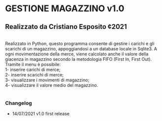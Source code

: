 # **GESTIONE MAGAZZINO v1.0**

## Realizzato da Cristiano Esposito ¢2021
<br>
Realizzato in Python, questo programma consente di gestire i carichi e gli scarichi di un magazzino, appoggiandosi a un
database locale in Sqlite3. A ogni movimentazione della merce, viene calcolato anche il valore della giacenza in
magazzino secondo la metodologia FIFO (First In, First Out).<br>
Tramite il menu è possibile:<br>
1- inserire carichi di merce;<br>
2- inserire scarichi di merce;<br>
3- visualizzare i movimenti di magazzino;<br>
4- visualizzare il valore medio del magazzino.<br><br>

### Changelog
 - 14/07/2021 v1.0 first release
